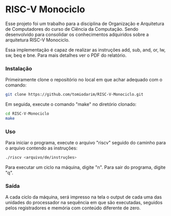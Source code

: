 # RISC-V Monociclo

Esse projeto foi um trabalho para a disciplina de Organização e Arquitetura de Computadores do curso de Ciência da Computação. Sendo desenvolvido para consolidar os conhecimentos adquiridos sobre a arquitetura RISC-V Monociclo.

Essa implementação é capaz de realizar as instruções add, sub, and, or, lw, sw, beq e bne. Para mais detalhes ver o PDF do relatório.

### Instalação

Primeiramente clone o repositório no local em que achar adequado com o comando:

```bash
git clone https://github.com/tomiodarim/RISC-V-Monociclo.git
```

Em seguida, execute o comando "make" no diretório clonado:

```bash
cd RISC-V-Monociclo
make
```

### Uso 

Para iniciar o programa, execute o arquivo "riscv" seguido do caminho para o arquivo contendo as instruções:

```bash
./riscv <arquivo/de/instruções>
```

Para executar um ciclo na máquina, digite "n". Para sair do programa, digite "q".

### Saída

A cada ciclo da máquina, será impresso na tela o output de cada uma das unidades do processador na sequência em que são executadas, seguidos pelos registradores e memória com conteúdo diferente de zero.
